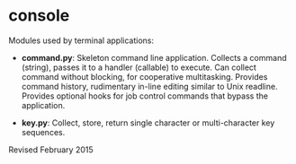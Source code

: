 
console
=======

Modules used by terminal applications:

- **command.py**: Skeleton command line application.
  Collects a command (string), passes it to a handler (callable) to execute.
  Can collect command without blocking, for cooperative multitasking.
  Provides command history, rudimentary in-line editing similar to Unix readline.
  Provides optional hooks for job control commands that bypass the application.

- **key.py**: Collect, store, return single character or
    multi-character key sequences.

Revised February 2015

